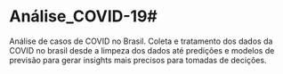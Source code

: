 # Análise_COVID-19#
Análise de casos de COVID no Brasil.
Coleta e tratamento dos dados da COVID no brasil desde a limpeza dos dados até predições e modelos de previsão para gerar insights mais precisos para tomadas de decições.
